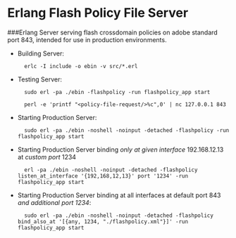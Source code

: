 
Erlang Flash Policy File Server
==============================

###Erlang Server serving flash crossdomain policies on adobe standard port 843, intended for use in production environments.

* Building Server:

        erlc -I include -o ebin -v src/*.erl


* Testing Server:

        sudo erl -pa ./ebin -flashpolicy -run flashpolicy_app start

        perl -e 'printf "<policy-file-request/>%c",0' | nc 127.0.0.1 843

* Starting Production Server:

        sudo erl -pa ./ebin -noshell -noinput -detached -flashpolicy -run flashpolicy_app start

* Starting Production Server binding _only at given interface_ 192.168.12.13 at _custom port_ 1234

        erl -pa ./ebin -noshell -noinput -detached -flashpolicy listen_at_interface '{192,168,12,13}' port '1234' -run flashpolicy_app start

* Starting Production Server binding at all interfaces at default port 843 _and additional port 1234_:

        sudo erl -pa ./ebin -noshell -noinput -detached -flashpolicy bind_also_at '[{any, 1234, "./flashpolicy.xml"}]' -run flashpolicy_app start

